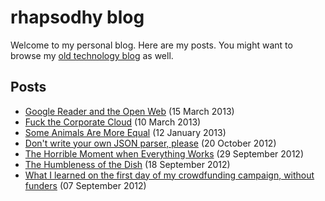 rhapsodhy blog
==============

Welcome to my personal blog. Here are my posts. You might want to browse my [old
technology blog](https://rsdy.blogs.balabit.com/) as well.

Posts
-----
 * [Google Reader and the Open Web](http://rsdy.github.com/posts/greader_and_the_open_web.html) (15 March 2013)
 * [Fuck the Corporate Cloud](http://rsdy.github.com/posts/fsck_the_police.html) (10 March 2013)
 * [Some Animals Are More Equal](http://rsdy.github.com/posts/cloud_computing.html) (12 January 2013)
 * [Don't write your own JSON parser, please](http://rsdy.github.com/posts/dont_write_your_json_parser_plz.html) (20 October 2012)
 * [The Horrible Moment when Everything Works](http://rsdy.github.com/posts/building_infrastructure.html) (29 September 2012)
 * [The Humbleness of the Dish](http://rsdy.github.com/posts/the_humbleness_of_the_dish.html) (18 September 2012)
 * [What I learned on the first day of my crowdfunding campaign, without funders](http://rsdy.github.com/posts/first_day_of_crowdfunding.html) (07 September 2012)
